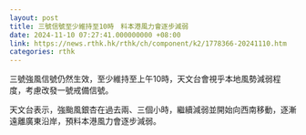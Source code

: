 ```yaml
---
layout: post
title: 三號信號至少維持至10時　料本港風力會逐步減弱
date: 2024-11-10 07:27:41.000000000 +08:00
link: https://news.rthk.hk/rthk/ch/component/k2/1778366-20241110.htm
categories: rthk
---
```


三號強風信號仍然生效，至少維持至上午10時，天文台會視乎本地風勢減弱程度，考慮改發一號戒備信號。

天文台表示，強颱風銀杏在過去兩、三個小時，繼續減弱並開始向西南移動，逐漸遠離廣東沿岸，預料本港風力會逐步減弱。
